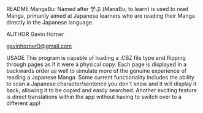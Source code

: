 ﻿README
MangaBu: Named after 学ぶ (ManaBu, to learn) is used to read Manga, primarily aimed at Japanese learners who are reading their Manga directly in the Japanese language.

AUTHOR
Gavin Horner

gavinhorner0@gmail.com

USAGE
This program is capable of loading a .CBZ file type and flipping through pages as if it were a physical copy. Each page is displayed in a backwards order as well to simulate more of the genuine experience of reading a Japanese Manga. Some current functionality includes the ability to scan a Japanese character/sentence you don't know and it will display it back, allowing it to be copied and easily searched. Another exciting feature is direct translations within the app without having to switch over to a different app!